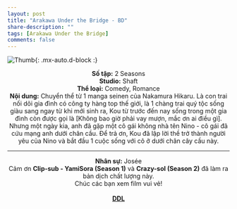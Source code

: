 ```yaml
---
layout: post
title: "Arakawa Under the Bridge - BD"
share-description: ""
tags: [Arakawa Under the Bridge]
comments: false
---
```


![Thumb](https://tpn-team.github.io/assets/img/ArakawaUndertheBridge_thumb.jpg){: .mx-auto.d-block :}
<center>
<b>Số tập:</b> 2 Seasons <br>
<b>Studio:</b> Shaft <br>
<b>Thể loại:</b> Comedy, Romance <br>
<b>Nội dung:</b> Chuyển thể từ 1 manga seinen của Nakamura Hikaru. Là con trai nối dõi gia đình có công ty hàng top thế giới, là 1 chàng trai quý tộc sống giàu sang ngay từ khi mới sinh ra, Kou từ trước đến nay sống trong một gia đình còn được gọi là [Không bao giờ phải vay mượn, mắc ơn ai điều gì]. Nhưng một ngày kia, anh đã gặp một cô gái không nhà tên Nino - cô gái đã cứu mạng anh dưới chân cầu. Để trả ơn, Kou đã lập lời thề trở thành người yêu của Nino và bắt đầu 1 cuộc sống với cô ở dưới chân cây cầu này. <br>

<hr>

<b>Nhân sự:</b> Josée <br>
Cảm ơn <b>Clip-sub - YamiSora (Season 1)</b> và <b>Crazy-sol (Season 2)</b> đã làm ra bản dịch chất lượng này. <br>
Chúc các bạn xem film vui vẻ!<br><br>
<b><a href="https://github.com/TPN-Team/TPN-Team-DDL/blob/master/Arakawa%20Under%20the%20Bridge.md">DDL</a></b> <br>
</center>
<!-- excerpt-end -->
